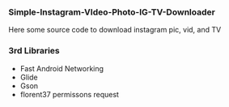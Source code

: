 ### Simple-Instagram-VIdeo-Photo-IG-TV-Downloader

Here some source code to download instagram pic, vid, and TV

### 3rd Libraries
* Fast Android Networking
* Glide
* Gson
* florent37 permissons request
